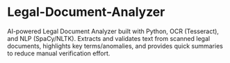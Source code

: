 # Legal-Document-Analyzer
AI-powered Legal Document Analyzer built with Python, OCR (Tesseract), and NLP (SpaCy/NLTK). Extracts and validates text from scanned legal documents, highlights key terms/anomalies, and provides quick summaries to reduce manual verification effort.

